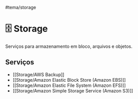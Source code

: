 #tema/storage
# 🗄️ Storage

Serviços para armazenamento em bloco, arquivos e objetos.

## Serviços

- [[Storage/AWS Backup]]
- [[Storage/Amazon Elastic Block Store (Amazon EBS)]]
- [[Storage/Amazon Elastic File System (Amazon EFS)]]
- [[Storage/Amazon Simple Storage Service (Amazon S3)]]
